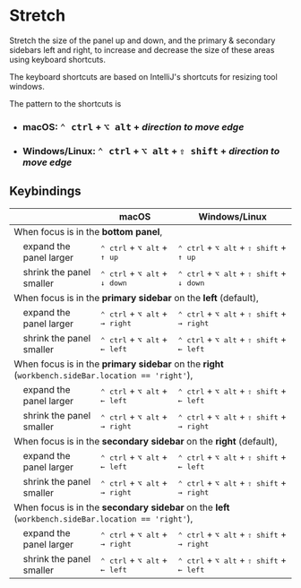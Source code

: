 # Stretch

Stretch the size of the panel up and down, and the primary & secondary sidebars left and right, to increase and decrease the size of these areas using keyboard shortcuts.

The keyboard shortcuts are based on IntelliJ's shortcuts for resizing tool windows.

The pattern to the shortcuts is

- ### macOS: **<kbd>⌃ ctrl</kbd> + <kbd>⌥ alt</kbd> + *direction to move edge***
- ### Windows/Linux: **<kbd>⌃ ctrl</kbd> + <kbd>⌥ alt</kbd> + <kbd>⇧ shift</kbd> + *direction to move edge***

## Keybindings

<table>
	<thead> <th></th> <th></th> <th>macOS</th> <th>Windows/Linux</th> </thead>
	<tbody>
		<tr> <td colspan=4>When focus is in the <b>bottom panel</b>,
		<tr>
			<td>
			<td>expand the panel larger
			<td><kbd>⌃ ctrl</kbd> + <kbd>⌥ alt</kbd> + <kbd>↑ up</kbd>
			<td><kbd>⌃ ctrl</kbd> + <kbd>⌥ alt</kbd> + <kbd>⇧ shift</kbd> + <kbd>↑ up</kbd>
		<tr>
			<td>
			<td>shrink the panel smaller
			<td><kbd>⌃ ctrl</kbd> + <kbd>⌥ alt</kbd> + <kbd>↓ down</kbd>
			<td><kbd>⌃ ctrl</kbd> + <kbd>⌥ alt</kbd> + <kbd>⇧ shift</kbd> + <kbd>↓ down</kbd>
		<tr> <td colspan=4>When focus is in the <b>primary sidebar</b> on the <b>left</b> (default),
		<tr>
			<td>
			<td>expand the panel larger
			<td><kbd>⌃ ctrl</kbd> + <kbd>⌥ alt</kbd> + <kbd>→ right</kbd>
			<td><kbd>⌃ ctrl</kbd> + <kbd>⌥ alt</kbd> + <kbd>⇧ shift</kbd> + <kbd>→ right</kbd>
		<tr>
			<td>
			<td>shrink the panel smaller
			<td><kbd>⌃ ctrl</kbd> + <kbd>⌥ alt</kbd> + <kbd>← left</kbd>
			<td><kbd>⌃ ctrl</kbd> + <kbd>⌥ alt</kbd> + <kbd>⇧ shift</kbd> + <kbd>← left</kbd>
		<tr> <td colspan=4>When focus is in the <b>primary sidebar</b> on the <b>right</b> (<code>workbench.sideBar.location == 'right'</code>),
		<tr>
			<td>
			<td>expand the panel larger
			<td><kbd>⌃ ctrl</kbd> + <kbd>⌥ alt</kbd> + <kbd>← left</kbd>
			<td><kbd>⌃ ctrl</kbd> + <kbd>⌥ alt</kbd> + <kbd>⇧ shift</kbd> + <kbd>← left</kbd>
		<tr>
			<td>
			<td>shrink the panel smaller
			<td><kbd>⌃ ctrl</kbd> + <kbd>⌥ alt</kbd> + <kbd>→ right</kbd>
			<td><kbd>⌃ ctrl</kbd> + <kbd>⌥ alt</kbd> + <kbd>⇧ shift</kbd> + <kbd>→ right</kbd>
		<tr> <td colspan=4>When focus is in the <b>secondary sidebar</b> on the <b>right</b> (default),
		<tr>
			<td>
			<td>expand the panel larger
			<td><kbd>⌃ ctrl</kbd> + <kbd>⌥ alt</kbd> + <kbd>← left</kbd>
			<td><kbd>⌃ ctrl</kbd> + <kbd>⌥ alt</kbd> + <kbd>⇧ shift</kbd> + <kbd>← left</kbd>
		<tr>
			<td>
			<td>shrink the panel smaller
			<td><kbd>⌃ ctrl</kbd> + <kbd>⌥ alt</kbd> + <kbd>→ right</kbd>
			<td><kbd>⌃ ctrl</kbd> + <kbd>⌥ alt</kbd> + <kbd>⇧ shift</kbd> + <kbd>→ right</kbd>
		<tr> <td colspan=4>When focus is in the <b>secondary sidebar</b> on the <b>left</b> (<code>workbench.sideBar.location == 'right'</code>),
		<tr>
			<td>
			<td>expand the panel larger
			<td><kbd>⌃ ctrl</kbd> + <kbd>⌥ alt</kbd> + <kbd>→ right</kbd>
			<td><kbd>⌃ ctrl</kbd> + <kbd>⌥ alt</kbd> + <kbd>⇧ shift</kbd> + <kbd>→ right</kbd>
		<tr>
			<td>
			<td>shrink the panel smaller
			<td><kbd>⌃ ctrl</kbd> + <kbd>⌥ alt</kbd> + <kbd>← left</kbd>
			<td><kbd>⌃ ctrl</kbd> + <kbd>⌥ alt</kbd> + <kbd>⇧ shift</kbd> + <kbd>← left</kbd>
	</tbody>
</table>
